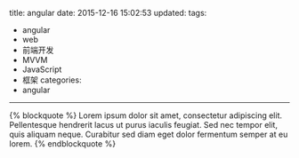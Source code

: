 title: angular
date: 2015-12-16 15:02:53
updated: 
tags:
- angular 
- web 
- 前端开发
- MVVM
- JavaScript
- 框架
categories:
- angular
---

{% blockquote %}
Lorem ipsum dolor sit amet, consectetur adipiscing elit. Pellentesque hendrerit lacus ut purus iaculis feugiat. Sed nec tempor elit, quis aliquam neque. Curabitur sed diam eget dolor fermentum semper at eu lorem.
{% endblockquote %}